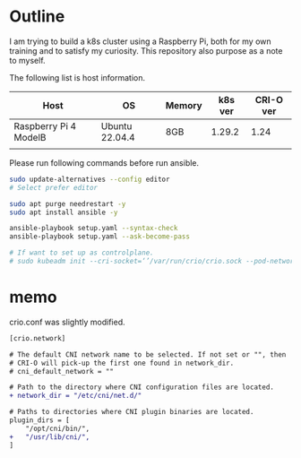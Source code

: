 # Outline

I am trying to build a k8s cluster using a Raspberry Pi, both for my own training and to satisfy my curiosity.
This repository also purpose as a note to myself.

The following list is host information.

| Host                   | OS             | Memory | k8s ver | CRI-O ver | 
| ---------------------- | -------------- | ------ | ------- | --------- | 
| Raspberry Pi 4 ModelB  | Ubuntu 22.04.4 | 8GB    | 1.29.2  | 1.24      | 
|                        |                |        |         |           | 

Please run following commands before run ansible.

```bash
sudo update-alternatives --config editor 
# Select prefer editor

sudo apt purge needrestart -y
sudo apt install ansible -y

ansible-playbook setup.yaml --syntax-check
ansible-playbook setup.yaml --ask-become-pass

# If want to set up as controlplane.
# sudo kubeadm init --cri-socket=‘’/var/run/crio/crio.sock --pod-network-cidr=10.1.0.0/16 --control-plane-endpoint=(host_name).local --kubernetes-version 1.29.2
```

# memo 
crio.conf was slightly modified.

```diff
[crio.network]

# The default CNI network name to be selected. If not set or "", then
# CRI-O will pick-up the first one found in network_dir.
# cni_default_network = ""

# Path to the directory where CNI configuration files are located.
+ network_dir = "/etc/cni/net.d/"

# Paths to directories where CNI plugin binaries are located.
plugin_dirs = [
	"/opt/cni/bin/",
+	"/usr/lib/cni/",
]
```
